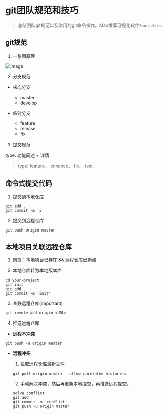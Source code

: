 # git团队规范和技巧

> 总结团队git规范以及常用的git命令操作。Mac推荐可视化软件`Sourcetree`

## git规范

1. 一张图原理

![image](https://user-images.githubusercontent.com/6310131/43519854-8b1ed5c4-95c3-11e8-931f-2754963333d2.png)

2. 分支规范

  * 核心分支
    
    + master
    + develop

  * 临时分支

    + feature
    + release
    + fix

3. 提交规范

type: 功能简述 + 详情
 
 > type: feature、 enhance、 fix、 test

## 命令式提交代码

1. 提交到本地仓库 

``` shell
git add .
git commit -m 'i'
```

2. 提交到远程仓库

``` shell
git push origin master
```

## 本地项目关联远程仓库

1. 前提：本地项目已存在  && 远程仓库已新建

2. 本地仓库转为本地版本库

``` shell
cd your-project
git init
git add .
git commit -m 'init'
```

3. 关联远程仓库(important)

``` shell
git remote add origin <URL>
```

4. 推送远程仓库

  * **远程不冲突**

  ``` shell
  git push -u origin master
  ```

  * **远程冲突**
     1. 拉取远程仓库最新文件

     ``` shell
     git pull origin master --allow-unrelated-histories
     ```

     2. 手动解决冲突，然后再重新本地提交，再推送远程提交。

     ``` shell
     solve conflict
     git add .
     git commit -m 'conflict'
     git push -u origin master
     ```